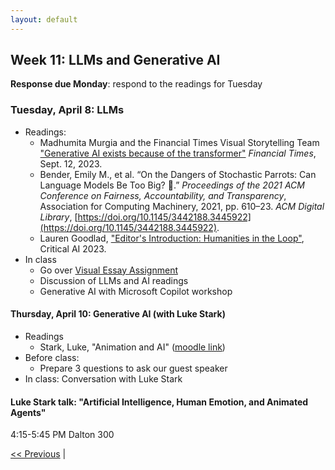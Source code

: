 ```yaml
---
layout: default
---
```


## Week 11: LLMs and Generative AI

**Response due Monday**: respond to the readings for Tuesday

### Tuesday, April 8: LLMs

- Readings:
	- Madhumita Murgia and the Financial Times Visual Storytelling Team ["Generative AI exists because of the transformer"](https://ig.ft.com/generative-ai/) *Financial Times*, Sept. 12, 2023.
	- Bender, Emily M., et al. “On the Dangers of Stochastic Parrots: Can Language Models Be Too Big? 🦜.” _Proceedings of the 2021 ACM Conference on Fairness, Accountability, and Transparency_, Association for Computing Machinery, 2021, pp. 610–23. _ACM Digital Library_, [https://doi.org/10.1145/3442188.3445922](https://doi.org/10.1145/3442188.3445922).
	- Lauren Goodlad, ["Editor's Introduction: Humanities in the Loop"](https://read.dukeupress.edu/critical-ai/article/doi/10.1215/2834703X-10734016/382460/Editor-s-Introduction-Humanities-in-the-Loop), Critical AI 2023.
- In class
  - Go over [Visual Essay Assignment](../assignments/visual-essay.md)
  - Discussion of LLMs and AI readings
  - Generative AI with Microsoft Copilot workshop

#### Thursday, April 10: Generative AI (with Luke Stark)

- Readings
  - Stark, Luke, "Animation and AI" ([moodle link](https://moodle.brynmawr.edu/pluginfile.php/485152/mod_resource/content/1/stark-animation-ai-facct24.pdf))
- Before class:
  - Prepare 3 questions to ask our guest speaker
- In class: Conversation with Luke Stark

#### Luke Stark talk: "Artificial Intelligence, Human Emotion, and Animated Agents"

4:15-5:45 PM Dalton 300

[<< Previous](10) | <!-- [Next >> ](12) -->